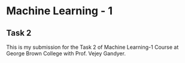 # Machine Learning - 1
## Task 2

This is my submission for the Task 2 of Machine Learning-1 Course at George Brown College with Prof. Vejey Gandyer.
